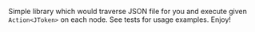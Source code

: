 Simple library which would traverse JSON file for you and execute given `Action<JToken>` on each node. See tests for usage examples. Enjoy!

